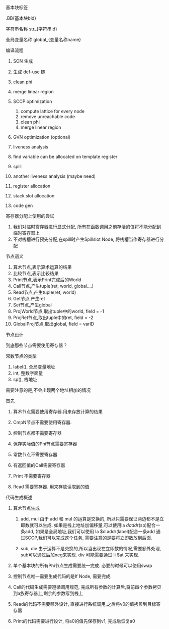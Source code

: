 
基本块标签

.BB{基本块bid}


字符串名称
str_{字符串id}

全局变量名称
global_{变量名称name}


编译流程
1. SON 生成
2. 生成 def-use 链
3. clean phi
4. merge linear region

5. SCCP optimization
    1. compute lattice for every node
    2. remove unreachable code
    3. clean phi
    4. merge linear region
    
6. GVN optimization (optional)

7. liveness analysis

8. find variable can be allocated on template register

9. spill

10. another liveness analysis (maybe need)

11. register allocation

12. stack slot allocation

13. code gen


寄存器分配上使用的尝试
1. 我们对临时寄存器进行显式分配, 所有在函数调用之前存活的值将不能分配到临时寄存器上
2. 不对栈槽进行预先分配,在spill时产生Spillslot Node, 将栈槽当作寄存器进行分配

节点语义
1. 算术节点,表示算术运算的结果
2. 比较节点,表示比较结果
3. Print节点,表示Print完成后的World
4. Call节点,产生tuple(ret, world, global....)
5. Read节点,产生tuple(ret, world)
6. Get节点,产生ret
7. Set节点,产生global
8. ProjWorld节点,取出tuple中的world, field = -1
9. ProjRet节点,取出tuple中的ret, field = -2
10. GlobalProj节点,取出global, field = varID


节点设计

到底那些节点需要使用寄存器？

常数节点的类型
1. label(), 全局变量地址
2. int, 整数字面量
3. sp(), 栈地址

需要注意的是,不会出现两个地址相加的情况

首先
1. 算术节点需要使用寄存器.用来存放计算的结果

2. CmpN节点不需要使用寄存器.

3. 控制节点都不需要寄存器

4. 保存实际值的Phi节点需要寄存器

5. 常数节点不需要寄存器

6. 有返回值的Call需要寄存器

7. Print 不需要寄存器

8. Read 需要寄存器. 用来存放读取到的值

代码生成概述

1. 算术节点生成
    1. add, mul 由于 add 和 mul 的运算是交换的, 所以只需要保证两边都不是立即数就可以生成.
       如果是栈上地址加偏移量,可以使用la $d addr($sp)配合一条add, 如果是全局地址,我们可以使用
       la $d addr(label)配合一条add
       通过SCCP,我们可以完成这个任务, 需要注意的是要将立即数放到后面.
    
    2. sub, div 由于运算不是交换的,所以当出现左立即数的情况,需要额外处理, sub可以通过后加neg来实现.
       div 可能需要通过 li $at 来实现.
    
      
2. 单个基本块的所有Phi节点生成需要统一完成.
必要的时候可以使用swap

3. 控制节点唯一需要生成代码的是If Node, 需要完成.

4. Call的代码生成需要遵循调用规范, 完成所有参数的计算后,将前四个参数拷贝到a族寄存器上,剩余的参数写到栈上

5. Read的代码不需要额外设计, 直接进行系统调用,之后将v0的值拷贝到目标寄存器
6. Print的代码需要进行设计, 将a0的值先保存到v1, 完成后恢复a0

